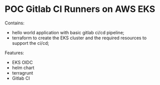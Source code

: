 # POC Gitlab CI Runners on AWS EKS

Contains:
- hello world application with basic gitlab ci/cd pipeline;
- terraform to create the EKS cluster and the required resources to support the ci/cd;

Features:
- EKS OIDC
- helm chart
- terragrunt
- Gitlab CI